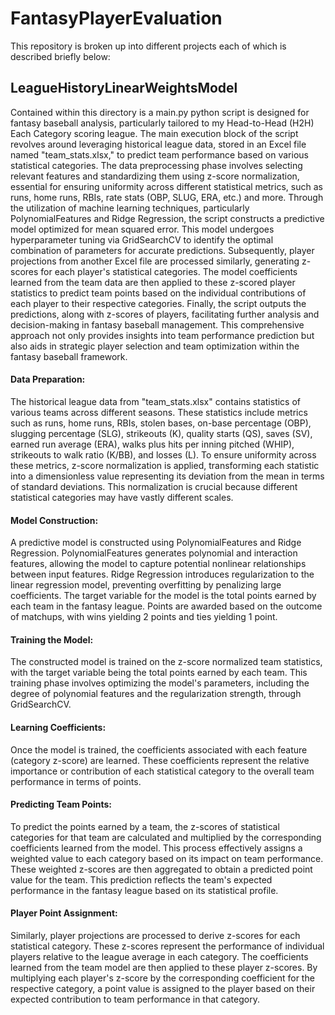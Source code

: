 # FantasyPlayerEvaluation

This repository is broken up into different projects each of which is described briefly below:

## LeagueHistoryLinearWeightsModel
Contained within this directory is a main.py python script is designed for fantasy baseball analysis, particularly tailored to my Head-to-Head (H2H) Each Category scoring league.  The main execution block of the script revolves around leveraging historical league data, stored in an Excel file named "team_stats.xlsx," to predict team performance based on various statistical categories. The data preprocessing phase involves selecting relevant features and standardizing them using z-score normalization, essential for ensuring uniformity across different statistical metrics, such as runs, home runs, RBIs, rate stats (OBP, SLUG, ERA, etc.) and more. Through the utilization of machine learning techniques, particularly PolynomialFeatures and Ridge Regression, the script constructs a predictive model optimized for mean squared error. This model undergoes hyperparameter tuning via GridSearchCV to identify the optimal combination of parameters for accurate predictions. Subsequently, player projections from another Excel file are processed similarly, generating z-scores for each player's statistical categories. The model coefficients learned from the team data are then applied to these z-scored player statistics to predict team points based on the individual contributions of each player to their respective categories. Finally, the script outputs the predictions, along with z-scores of players, facilitating further analysis and decision-making in fantasy baseball management. This comprehensive approach not only provides insights into team performance prediction but also aids in strategic player selection and team optimization within the fantasy baseball framework.

#### Data Preparation:
The historical league data from "team_stats.xlsx" contains statistics of various teams across different seasons. These statistics include metrics such as runs, home runs, RBIs, stolen bases, on-base percentage (OBP), slugging percentage (SLG), strikeouts (K), quality starts (QS), saves (SV), earned run average (ERA), walks plus hits per inning pitched (WHIP), strikeouts to walk ratio (K/BB), and losses (L).
To ensure uniformity across these metrics, z-score normalization is applied, transforming each statistic into a dimensionless value representing its deviation from the mean in terms of standard deviations. This normalization is crucial because different statistical categories may have vastly different scales.

#### Model Construction:
A predictive model is constructed using PolynomialFeatures and Ridge Regression. PolynomialFeatures generates polynomial and interaction features, allowing the model to capture potential nonlinear relationships between input features. Ridge Regression introduces regularization to the linear regression model, preventing overfitting by penalizing large coefficients.
The target variable for the model is the total points earned by each team in the fantasy league. Points are awarded based on the outcome of matchups, with wins yielding 2 points and ties yielding 1 point.

#### Training the Model:
The constructed model is trained on the z-score normalized team statistics, with the target variable being the total points earned by each team. This training phase involves optimizing the model's parameters, including the degree of polynomial features and the regularization strength, through GridSearchCV.

#### Learning Coefficients:
Once the model is trained, the coefficients associated with each feature (category z-score) are learned. These coefficients represent the relative importance or contribution of each statistical category to the overall team performance in terms of points.

#### Predicting Team Points:
To predict the points earned by a team, the z-scores of statistical categories for that team are calculated and multiplied by the corresponding coefficients learned from the model. This process effectively assigns a weighted value to each category based on its impact on team performance.
These weighted z-scores are then aggregated to obtain a predicted point value for the team. This prediction reflects the team's expected performance in the fantasy league based on its statistical profile.

#### Player Point Assignment:
Similarly, player projections are processed to derive z-scores for each statistical category. These z-scores represent the performance of individual players relative to the league average in each category.
The coefficients learned from the team model are then applied to these player z-scores. By multiplying each player's z-score by the corresponding coefficient for the respective category, a point value is assigned to the player based on their expected contribution to team performance in that category.
